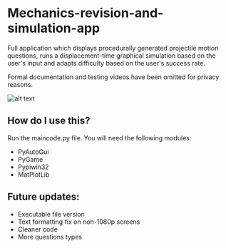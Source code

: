 # Mechanics-revision-and-simulation-app
Full application which displays procedurally generated projectile motion questions, runs a displacement-time graphical simulation based on the user's input and adapts difficulty based on the user's success rate.

Formal documentation and testing videos have been omitted for privacy reasons. 

![alt text](https://github.com/zanulhaq-git/Mechanics-revision-and-simulation-app/blob/main/Picture1.png?raw=true)

## How do I use this?
Run the maincode.py file.  You will need the following modules:
- PyAutoGui
- PyGame 
- Pypiwin32
- MatPlotLib

## Future updates:
- Executable file version
- Text formatting fix on non-1080p screens
- Cleaner code
- More questions types 
